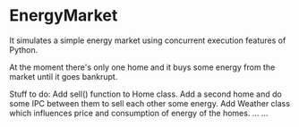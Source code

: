 # EnergyMarket
It simulates a simple energy market using concurrent execution features of Python.


At the moment there's only one home and it buys some energy from the market until it goes bankrupt.

Stuff to do:
Add sell() function to Home class.
Add a second home and do some IPC between them to sell each other some energy.
Add Weather class which influences price and consumption of energy of the homes.
...
...
